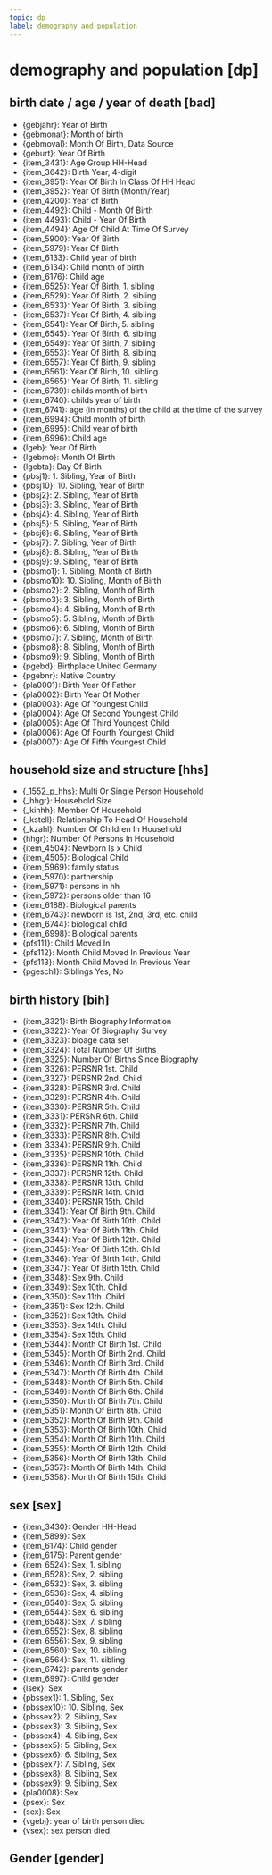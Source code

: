 ```yaml
---
topic: dp
label: demography and population
---
```


# demography and population [dp]


## birth date / age / year of death [bad]

- {gebjahr}: Year of Birth
- {gebmonat}: Month of birth
- {gebmoval}: Month Of Birth, Data Source
- {geburt}: Year Of Birth
- {item_3431}: Age Group HH-Head
- {item_3642}: Birth Year, 4-digit
- {item_3951}: Year Of Birth In Class Of HH Head
- {item_3952}: Year Of Birth (Month/Year)
- {item_4200}: Year of Birth
- {item_4492}: Child - Month Of Birth
- {item_4493}: Child - Year Of Birth
- {item_4494}: Age Of Child At Time Of Survey
- {item_5900}: Year Of Birth
- {item_5979}: Year Of Birth
- {item_6133}: Child year of birth
- {item_6134}: Child month of birth
- {item_6176}: Child age
- {item_6525}: Year Of Birth, 1. sibling
- {item_6529}: Year Of Birth, 2. sibling
- {item_6533}: Year Of Birth, 3. sibling
- {item_6537}: Year Of Birth, 4. sibling
- {item_6541}: Year Of Birth, 5. sibling
- {item_6545}: Year Of Birth, 6. sibling
- {item_6549}: Year Of Birth, 7. sibling
- {item_6553}: Year Of Birth, 8. sibling
- {item_6557}: Year Of Birth, 9. sibling
- {item_6561}: Year Of Birth, 10. sibling
- {item_6565}: Year Of Birth, 11. sibling
- {item_6739}: childs month of birth
- {item_6740}: childs year of birth
- {item_6741}: age (in months) of the child at the time of the survey
- {item_6994}: Child month of birth
- {item_6995}: Child year of birth
- {item_6996}: Child age
- {lgeb}: Year Of Birth
- {lgebmo}: Month Of Birth
- {lgebta}: Day Of Birth
- {pbsj1}: 1. Sibling, Year of Birth
- {pbsj10}: 10. Sibling, Year of Birth
- {pbsj2}: 2. Sibling, Year of Birth
- {pbsj3}: 3. Sibling, Year of Birth
- {pbsj4}: 4. Sibling, Year of Birth
- {pbsj5}: 5. Sibling, Year of Birth
- {pbsj6}: 6. Sibling, Year of Birth
- {pbsj7}: 7. Sibling, Year of Birth
- {pbsj8}: 8. Sibling, Year of Birth
- {pbsj9}: 9. Sibling, Year of Birth
- {pbsmo1}: 1. Sibling, Month of Birth
- {pbsmo10}: 10. Sibling, Month of Birth
- {pbsmo2}: 2. Sibling, Month of Birth
- {pbsmo3}: 3. Sibling, Month of Birth
- {pbsmo4}: 4. Sibling, Month of Birth
- {pbsmo5}: 5. Sibling, Month of Birth
- {pbsmo6}: 6. Sibling, Month of Birth
- {pbsmo7}: 7. Sibling, Month of Birth
- {pbsmo8}: 8. Sibling, Month of Birth
- {pbsmo9}: 9. Sibling, Month of Birth
- {pgebd}: Birthplace United Germany
- {pgebnr}: Native Country
- {pla0001}: Birth Year Of Father
- {pla0002}: Birth Year Of Mother
- {pla0003}: Age Of Youngest Child
- {pla0004}: Age Of Second Youngest Child
- {pla0005}: Age Of Third Youngest Child
- {pla0006}: Age Of Fourth Youngest Child
- {pla0007}: Age Of Fifth Youngest Child

## household size and structure [hhs]

- {_1552_p_hhs}: Multi Or Single Person Household
- {_hhgr}: Household Size
- {_kinhh}: Member Of Household
- {_kstell}: Relationship To Head Of Household
- {_kzahl}: Number Of Children In Household
- {hhgr}: Number Of Persons In Household
- {item_4504}: Newborn Is x Child
- {item_4505}: Biological Child
- {item_5969}: family status
- {item_5970}: partnership
- {item_5971}: persons in hh
- {item_5972}: persons older than 16
- {item_6188}: Biological parents
- {item_6743}: newborn is 1st, 2nd, 3rd, etc. child
- {item_6744}: biological child
- {item_6998}: Biological parents
- {pfs111}: Child Moved In
- {pfs112}: Month Child Moved In Previous Year
- {pfs113}: Month Child Moved In Previous Year
- {pgesch1}: Siblings Yes, No

## birth history [bih]

- {item_3321}: Birth Biography Information
- {item_3322}: Year Of Biography Survey
- {item_3323}: bioage data set
- {item_3324}: Total Number Of Births
- {item_3325}: Number Of Births Since Biography
- {item_3326}: PERSNR 1st. Child
- {item_3327}: PERSNR 2nd. Child
- {item_3328}: PERSNR 3rd. Child
- {item_3329}: PERSNR 4th. Child
- {item_3330}: PERSNR 5th. Child
- {item_3331}: PERSNR 6th. Child
- {item_3332}: PERSNR 7th. Child
- {item_3333}: PERSNR 8th. Child
- {item_3334}: PERSNR 9th. Child
- {item_3335}: PERSNR 10th. Child
- {item_3336}: PERSNR 11th. Child
- {item_3337}: PERSNR 12th. Child
- {item_3338}: PERSNR 13th. Child
- {item_3339}: PERSNR 14th. Child
- {item_3340}: PERSNR 15th. Child
- {item_3341}: Year Of Birth 9th. Child
- {item_3342}: Year Of Birth 10th. Child
- {item_3343}: Year Of Birth 11th. Child
- {item_3344}: Year Of Birth 12th. Child
- {item_3345}: Year Of Birth 13th. Child
- {item_3346}: Year Of Birth 14th. Child
- {item_3347}: Year Of Birth 15th. Child
- {item_3348}: Sex 9th. Child
- {item_3349}: Sex 10th. Child
- {item_3350}: Sex 11th. Child
- {item_3351}: Sex 12th. Child
- {item_3352}: Sex 13th. Child
- {item_3353}: Sex 14th. Child
- {item_3354}: Sex 15th. Child
- {item_5344}: Month Of Birth 1st. Child
- {item_5345}: Month Of Birth 2nd. Child
- {item_5346}: Month Of Birth 3rd. Child
- {item_5347}: Month Of Birth 4th. Child
- {item_5348}: Month Of Birth 5th. Child
- {item_5349}: Month Of Birth 6th. Child
- {item_5350}: Month Of Birth 7th. Child
- {item_5351}: Month Of Birth 8th. Child
- {item_5352}: Month Of Birth 9th. Child
- {item_5353}: Month Of Birth 10th. Child
- {item_5354}: Month Of Birth 11th. Child
- {item_5355}: Month Of Birth 12th. Child
- {item_5356}: Month Of Birth 13th. Child
- {item_5357}: Month Of Birth 14th. Child
- {item_5358}: Month Of Birth 15th. Child

## sex [sex]

- {item_3430}: Gender HH-Head
- {item_5899}: Sex
- {item_6174}: Child gender
- {item_6175}: Parent gender
- {item_6524}: Sex, 1. sibling
- {item_6528}: Sex, 2. sibling
- {item_6532}: Sex, 3. sibling
- {item_6536}: Sex, 4. sibling
- {item_6540}: Sex, 5. sibling
- {item_6544}: Sex, 6. sibling
- {item_6548}: Sex, 7. sibling
- {item_6552}: Sex, 8. sibling
- {item_6556}: Sex, 9. sibling
- {item_6560}: Sex, 10. sibling
- {item_6564}: Sex, 11. sibling
- {item_6742}: parents gender
- {item_6997}: Child gender
- {lsex}: Sex
- {pbssex1}: 1. Sibling, Sex
- {pbssex10}: 10. Sibling, Sex
- {pbssex2}: 2. Sibling, Sex
- {pbssex3}: 3. Sibling, Sex
- {pbssex4}: 4. Sibling, Sex
- {pbssex5}: 5. Sibling, Sex
- {pbssex6}: 6. Sibling, Sex
- {pbssex7}: 7. Sibling, Sex
- {pbssex8}: 8. Sibling, Sex
- {pbssex9}: 9. Sibling, Sex
- {pla0008}: Sex
- {psex}: Sex
- {sex}: Sex
- {vgebj}: year of birth person died
- {vsex}: sex person died

## Gender [gender]



